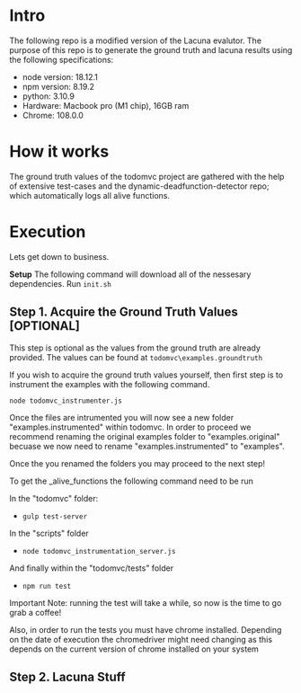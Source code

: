 # Intro

The following repo is a modified version of the Lacuna evalutor. The purpose of this repo is to generate the ground truth and lacuna results using the following specifications:

- node version: 18.12.1
- npm version: 8.19.2
- python: 3.10.9
- Hardware: Macbook pro (M1 chip), 16GB ram
- Chrome: 108.0.0


# How it works
The ground truth values of the todomvc project are gathered with the help of extensive test-cases and the dynamic-deadfunction-detector repo; which  automatically logs all alive functions.

# Execution
Lets get down to business.

**Setup**
The following command will download all of the nessesary dependencies.
Run `init.sh`


## Step 1. Acquire the Ground Truth Values [OPTIONAL]
This step is optional as the values from the ground truth are already provided. The values can be found at `todomvc\examples.groundtruth`

If you wish to acquire the ground truth values yourself, then first step is to instrument the examples with the following command.

`node todomvc_instrumenter.js`

Once the files are intrumented you will now see a new folder "examples.instrumented" within todomvc. In order to proceed we recommend renaming the original examples folder to "examples.original" becuase we now need to rename "examples.instrumented"  to "examples".

Once the you renamed the folders you may proceed to the next step!


To get the _alive_functions the following command need to be run

In the "todomvc" folder:
- `gulp test-server`

In the "scripts" folder
- `node todomvc_instrumentation_server.js`

And finally within the "todomvc/tests" folder

- `npm run test`

Important Note: running the test will take a while, so now is the time to go grab a coffee!

Also, in order to run the tests you must have chrome installed. Depending on the date of execution the chromedriver might need changing as this depends on the current version of chrome installed on your system

## Step 2. Lacuna Stuff
